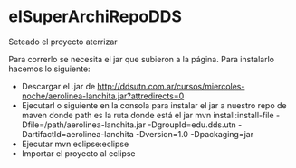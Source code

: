 elSuperArchiRepoDDS
===================


Seteado el proyecto aterrizar

Para correrlo se necesita el jar que subieron a la página. Para instalarlo hacemos lo siguiente:
  - Descargar el .jar de http://ddsutn.com.ar/cursos/miercoles-noche/aerolinea-lanchita.jar?attredirects=0
  - Ejecutarl o siguiente en la consola para instalar el jar a nuestro repo de maven donde path es la ruta donde está el jar
      mvn install:install-file -Dfile=/path/aerolinea-lanchita.jar -DgroupId=edu.dds.utn -DartifactId=aerolinea-lanchita -Dversion=1.0 -Dpackaging=jar
  - Ejecutar mvn eclipse:eclipse
  - Importar el proyecto al eclipse
  

